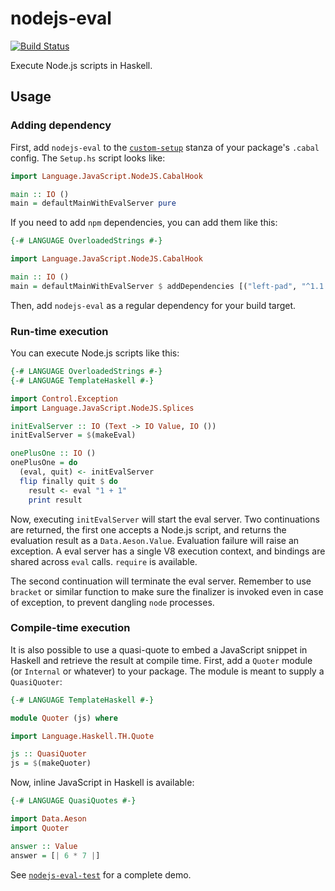 # nodejs-eval

[![Build Status](https://travis-ci.org/TerrorJack/nodejs-eval.svg)](https://travis-ci.org/TerrorJack/nodejs-eval)

Execute Node.js scripts in Haskell.

## Usage

### Adding dependency

First, add `nodejs-eval` to the [`custom-setup`](https://cabal.readthedocs.io/en/latest/developing-packages.html#custom-setup-scripts) stanza of your package's `.cabal` config. The `Setup.hs` script looks like:

```haskell
import Language.JavaScript.NodeJS.CabalHook

main :: IO ()
main = defaultMainWithEvalServer pure
```

If you need to add `npm` dependencies, you can add them like this:

```haskell
{-# LANGUAGE OverloadedStrings #-}

import Language.JavaScript.NodeJS.CabalHook

main :: IO ()
main = defaultMainWithEvalServer $ addDependencies [("left-pad", "^1.1.3")]
```

Then, add `nodejs-eval` as a regular dependency for your build target.

### Run-time execution

You can execute Node.js scripts like this:

```haskell
{-# LANGUAGE OverloadedStrings #-}
{-# LANGUAGE TemplateHaskell #-}

import Control.Exception
import Language.JavaScript.NodeJS.Splices

initEvalServer :: IO (Text -> IO Value, IO ())
initEvalServer = $(makeEval)

onePlusOne :: IO ()
onePlusOne = do
  (eval, quit) <- initEvalServer
  flip finally quit $ do
    result <- eval "1 + 1"
    print result
```

Now, executing `initEvalServer` will start the eval server. Two continuations are returned, the first one accepts a Node.js script, and returns the evaluation result as a `Data.Aeson.Value`. Evaluation failure will raise an exception. A eval server has a single V8 execution context, and bindings are shared across `eval` calls. `require` is available.

The second continuation will terminate the eval server. Remember to use `bracket` or similar function to make sure the finalizer is invoked even in case of exception, to prevent dangling `node` processes.

### Compile-time execution

It is also possible to use a quasi-quote to embed a JavaScript snippet in Haskell and retrieve the result at compile time. First, add a `Quoter` module (or `Internal` or whatever) to your package. The module is meant to supply a `QuasiQuoter`:

```haskell
{-# LANGUAGE TemplateHaskell #-}

module Quoter (js) where

import Language.Haskell.TH.Quote

js :: QuasiQuoter
js = $(makeQuoter)
```

Now, inline JavaScript in Haskell is available:

```haskell
{-# LANGUAGE QuasiQuotes #-}

import Data.Aeson
import Quoter

answer :: Value
answer = [| 6 * 7 |]
```

See [`nodejs-eval-test`](nodejs-eval-test) for a complete demo.
